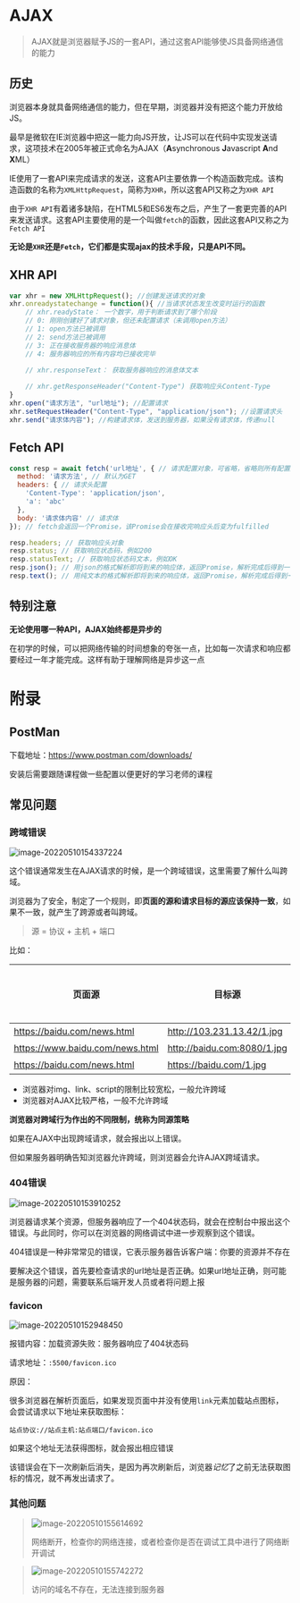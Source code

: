 # AJAX

>  AJAX就是浏览器赋予JS的一套API，通过这套API能够使JS具备网络通信的能力

## 历史

浏览器本身就具备网络通信的能力，但在早期，浏览器并没有把这个能力开放给JS。

最早是微软在IE浏览器中把这一能力向JS开放，让JS可以在代码中实现发送请求，这项技术在2005年被正式命名为AJAX（**A**synchronous **J**avascript **A**nd **X**ML）

IE使用了一套API来完成请求的发送，这套API主要依靠一个构造函数完成。该构造函数的名称为`XMLHttpRequest`，简称为`XHR`，所以这套API又称之为`XHR API`

由于`XHR API`有着诸多缺陷，在HTML5和ES6发布之后，产生了一套更完善的API来发送请求。这套API主要使用的是一个叫做`fetch`的函数，因此这套API又称之为`Fetch API`

**无论是`XHR`还是`Fetch`，它们都是实现ajax的技术手段，只是API不同。**

## XHR API

```js
var xhr = new XMLHttpRequest(); //创建发送请求的对象
xhr.onreadystatechange = function(){ //当请求状态发生改变时运行的函数
    // xhr.readyState： 一个数字，用于判断请求到了哪个阶段
    // 0: 刚刚创建好了请求对象，但还未配置请求（未调用open方法）
    // 1: open方法已被调用
    // 2: send方法已被调用
    // 3: 正在接收服务器的响应消息体
    // 4: 服务器响应的所有内容均已接收完毕
    
    // xhr.responseText： 获取服务器响应的消息体文本

    // xhr.getResponseHeader("Content-Type") 获取响应头Content-Type
}
xhr.open("请求方法", "url地址"); //配置请求
xhr.setRequestHeader("Content-Type", "application/json"); //设置请求头
xhr.send("请求体内容"); //构建请求体，发送到服务器，如果没有请求体，传递null
```

## Fetch API

```js
const resp = await fetch('url地址', { // 请求配置对象，可省略，省略则所有配置为默认值
  method: '请求方法', // 默认为GET
  headers: { // 请求头配置
    'Content-Type': 'application/json',
    'a': 'abc' 
  },
  body: '请求体内容' // 请求体
}); // fetch会返回一个Promise，该Promise会在接收完响应头后变为fulfilled

resp.headers; // 获取响应头对象
resp.status; // 获取响应状态码，例如200
resp.statusText; // 获取响应状态码文本，例如OK
resp.json(); // 用json的格式解析即将到来的响应体，返回Promise，解析完成后得到一个对象
resp.text(); // 用纯文本的格式解析即将到来的响应体，返回Promise，解析完成后得到一个字符串
```

## 特别注意

**无论使用哪一种API，AJAX始终都是异步的**

在初学的时候，可以把网络传输的时间想象的夸张一点，比如每一次请求和响应都要经过一年才能完成。这样有助于理解网络是异步这一点



# 附录

## PostMan

下载地址：https://www.postman.com/downloads/

安装后需要跟随课程做一些配置以便更好的学习老师的课程

## 常见问题

### 跨域错误

![image-20220510154337224](http://mdrs.yuanjin.tech/img/20220510154337.png)

这个错误通常发生在AJAX请求的时候，是一个跨域错误，这里需要了解什么叫跨域。

浏览器为了安全，制定了一个规则，即**页面的源和请求目标的源应该保持一致**，如果不一致，就产生了跨源或者叫跨域。

> 源 = 协议 + 主机 + 端口

比如：

| 页面源                          | 目标源                      | 是否跨域 |
| ------------------------------- | --------------------------- | -------- |
| https://baidu.com/news.html     | http://103.231.13.42/1.jpg  | 是       |
| https://www.baidu.com/news.html | http://baidu.com:8080/1.jpg | 是       |
| https://baidu.com/news.html     | https://baidu.com/1.jpg     | 否       |

- 浏览器对img、link、script的限制比较宽松，一般允许跨域
- 浏览器对AJAX比较严格，一般不允许跨域

**浏览器对跨域行为作出的不同限制，统称为同源策略**

如果在AJAX中出现跨域请求，就会报出以上错误。

但如果服务器明确告知浏览器允许跨域，则浏览器会允许AJAX跨域请求。

### 404错误

![image-20220510153910252](http://mdrs.yuanjin.tech/img/20220510153910.png)

浏览器请求某个资源，但服务器响应了一个404状态码，就会在控制台中报出这个错误。与此同时，你可以在浏览器的网络调试中进一步观察到这个错误。

404错误是一种非常常见的错误，它表示服务器告诉客户端：你要的资源并不存在

要解决这个错误，首先要检查请求的url地址是否正确。如果url地址正确，则可能是服务器的问题，需要联系后端开发人员或者将问题上报

### favicon

![image-20220510152948450](http://mdrs.yuanjin.tech/img/20220510152948.png)

报错内容：加载资源失败：服务器响应了404状态码

请求地址：`:5500/favicon.ico`

原因：

很多浏览器在解析页面后，如果发现页面中并没有使用`link`元素加载站点图标，会尝试请求以下地址来获取图标：

`站点协议://站点主机:站点端口/favicon.ico`

如果这个地址无法获得图标，就会报出相应错误

该错误会在下一次刷新后消失，是因为再次刷新后，浏览器*记忆*了之前无法获取图标的情况，就不再发出请求了。

### 其他问题

> ![image-20220510155614692](http://mdrs.yuanjin.tech/img/20220510155614.png)
>
> 网络断开，检查你的网络连接，或者检查你是否在调试工具中进行了网络断开调试

> ![image-20220510155742272](http://mdrs.yuanjin.tech/img/20220510155742.png)
>
> 访问的域名不存在，无法连接到服务器

